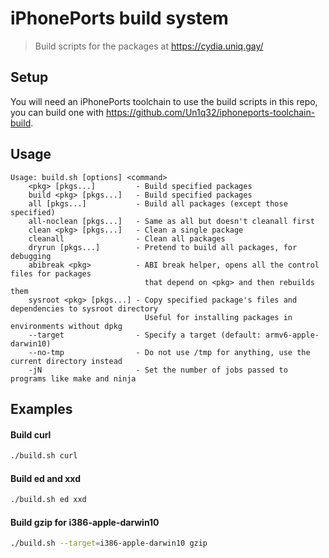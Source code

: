 # iPhonePorts build system

> Build scripts for the packages at https://cydia.uniq.gay/

## Setup

You will need an iPhonePorts toolchain to use the build scripts in this repo, you can build one with https://github.com/Un1q32/iphoneports-toolchain-build.

## Usage

```
Usage: build.sh [options] <command>
    <pkg> [pkgs...]         - Build specified packages
    build <pkg> [pkgs...]   - Build specified packages
    all [pkgs...]           - Build all packages (except those specified)
    all-noclean [pkgs...]   - Same as all but doesn't cleanall first
    clean <pkg> [pkgs...]   - Clean a single package
    cleanall                - Clean all packages
    dryrun [pkgs...]        - Pretend to build all packages, for debugging
    abibreak <pkg>          - ABI break helper, opens all the control files for packages
                              that depend on <pkg> and then rebuilds them
    sysroot <pkg> [pkgs...] - Copy specified package's files and dependencies to sysroot directory
                              Useful for installing packages in environments without dpkg
    --target                - Specify a target (default: armv6-apple-darwin10)
    --no-tmp                - Do not use /tmp for anything, use the current directory instead
    -jN                     - Set the number of jobs passed to programs like make and ninja
```

## Examples

#### Build curl
```sh
./build.sh curl
```

#### Build ed and xxd
```sh
./build.sh ed xxd
```

#### Build gzip for i386-apple-darwin10
```sh
./build.sh --target=i386-apple-darwin10 gzip
```
